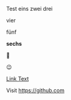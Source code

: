 Test eins zwei drei

vier

fünf

**sechs**

:whale:

:wink:

[Link Text](https://www.uni-koeln.de)

Visit https://github.com
